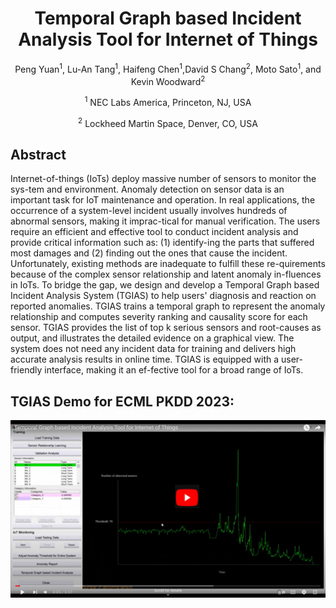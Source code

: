 <h1 align="center">Temporal Graph based Incident Analysis Tool for Internet of Things</h1>
<p align="center">
Peng Yuan<sup>1</sup>, Lu-An Tang<sup>1</sup>, Haifeng Chen<sup>1</sup>,David S Chang<sup>2</sup>, Moto Sato<sup>1</sup>, and Kevin Woodward<sup>2</sup>
</p>

<p align="center">
<sup>1</sup> NEC Labs America, Princeton, NJ, USA
</p>
<p align="center">
<sup>2</sup> Lockheed Martin Space, Denver, CO, USA
</p>
       
           
## Abstract
Internet-of-things (IoTs) deploy massive number of sensors to monitor the sys-tem and environment. Anomaly detection on sensor data is an important task for IoT maintenance and operation. In real applications, the occurrence of a system-level incident usually involves hundreds of abnormal sensors, making it imprac-tical for manual verification. The users require an efficient and effective tool to conduct incident analysis and provide critical information such as: (1) identify-ing the parts that suffered most damages and (2) finding out the ones that cause the incident. Unfortunately, existing methods are inadequate to fulfill these re-quirements because of the complex sensor relationship and latent anomaly in-fluences in IoTs. To bridge the gap, we design and develop a Temporal Graph based Incident Analysis System (TGIAS) to help users' diagnosis and reaction on reported anomalies. TGIAS trains a temporal graph to represent the anomaly relationship and computes severity ranking and causality score for each sensor. TGIAS provides the list of top k serious sensors and root-causes as output, and illustrates the detailed evidence on a graphical view. The system does not need any incident data for training and delivers high accurate analysis results in online time. TGIAS is equipped with a user-friendly interface, making it an ef-fective tool for a broad range of IoTs.

## TGIAS Demo for ECML PKDD 2023:
[![Video](https://github.com/pengyuan0106/Temporal-Graph-based-Incident-Analysis-Tool-for-IoT/blob/main/frame.jpg)](https://youtu.be/V6AeiqG9OXY)
